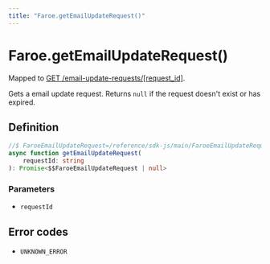 ```yaml
---
title: "Faroe.getEmailUpdateRequest()"
---
```


# Faroe.getEmailUpdateRequest()

Mapped to [GET /email-update-requests/\[request_id\]](/reference/rest/endpoints/get_email-update-requests_requestid).

Gets a email update request. Returns `null` if the request doesn't exist or has expired.

## Definition

```ts
//$ FaroeEmailUpdateRequest=/reference/sdk-js/main/FaroeEmailUpdateRequest
async function getEmailUpdateRequest(
    requestId: string
): Promise<$$FaroeEmailUpdateRequest | null>
```

### Parameters

- `requestId`

## Error codes

- `UNKNOWN_ERROR`
